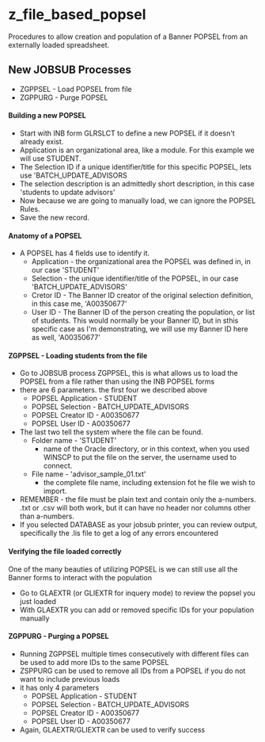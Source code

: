 # z_file_based_popsel
Procedures to allow creation and population of a Banner POPSEL from an externally loaded spreadsheet.

## New JOBSUB Processes

- ZGPPSEL - Load POPSEL from file
- ZGPPURG - Purge POPSEL

#### Building a new POPSEL

- Start with INB form GLRSLCT to define a new POPSEL if it doesn't already exist.
- Application is an organizational area, like a module. For this example we will use STUDENT.
- The Selection ID if a unique identifier/title for this specific POPSEL, lets use 'BATCH_UPDATE_ADVISORS
- The selection description is an admittedly short description, in this case 'students to update advisors'
- Now because we are going to manually load, we can ignore the POPSEL Rules.
- Save the new record.

#### Anatomy of a POPSEL

- A POPSEL has 4 fields use to identify it.
  - Application - the organizational area the POPSEL was defined in, in our case 'STUDENT'
  - Selection - the unique identifier/title of the POPSEL, in our case 'BATCH_UPDATE_ADVISORS'
  - Cretor ID - The Banner ID creator of the original selection definition, in this case me, 'A00350677'
  - User ID - The Banner ID of the person creating the population, or list of students. This would normally be your Banner ID, but in sthis specific case as I'm demonstrating, we will use my Banner ID here as well, 'A00350677'

#### ZGPPSEL - Loading students from the file

- Go to JOBSUB process ZGPPSEL, this is what allows us to load the POPSEL from a file rather than using the INB POPSEL forms
- there are 6 parameters. the first four we described above
  - POPSEL Application - STUDENT
  - POPSEL Selection - BATCH_UPDATE_ADVISORS
  - POPSEL Creator ID - A00350677
  - POPSEL User ID - A00350677
- The last two tell the system where the file can be found.
  - Folder name - 'STUDENT'
    - name of the Oracle directory, or in this context, when you used WINSCP to put the file on the server, the username used to connect.
  - File name - 'advisor_sample_01.txt'
    - the complete file name, including extension fot he file we wish to import.
- REMEMBER - the file must be plain text and contain only the a-numbers. .txt or .csv will both work, but it can have no header nor columns other than a-numbers.
- If you selected DATABASE as your jobsub printer, you can review output, specifically the .lis file to get a log of any errors encountered

#### Verifying the file loaded correctly
One of the many beauties of utilizing POPSEL is we can still use all the Banner forms to interact with the population

- Go to GLAEXTR (or GLIEXTR for inquery mode) to review the popsel you just loaded
- With GLAEXTR you can add or removed specific IDs for your population manually

#### ZGPPURG - Purging a POPSEL

- Running ZGPPSEL multiple times consecutively with different files can be used to add more IDs to the same POPSEL
- ZSPPURG can be used to remove all IDs from a POPSEL if you do not want to include previous loads
- it has only 4 parameters
  - POPSEL Application - STUDENT
  - POPSEL Selection - BATCH_UPDATE_ADVISORS
  - POPSEL Creator ID - A00350677
  - POPSEL User ID - A00350677
- Again, GLAEXTR/GLIEXTR can be used to verify success
